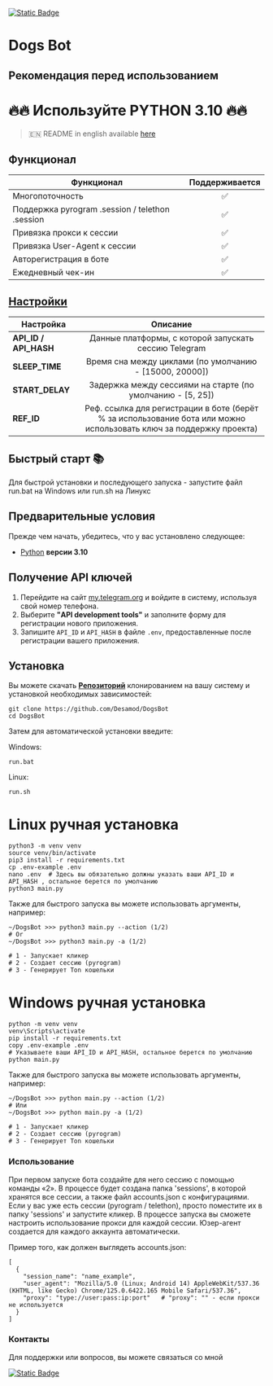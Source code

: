 [![Static Badge](https://img.shields.io/badge/Telegram-Bot%20Link-Link?style=for-the-badge&logo=Telegram&logoColor=white&logoSize=auto&color=blue)](https://t.me/dogshouse_bot/join?startapp=q2Hltv27RjGnr1UVipvYIw)

# Dogs Bot
## Рекомендация перед использованием

# 🔥🔥 Используйте PYTHON 3.10 🔥🔥

> 🇪🇳 README in english available [here](README.md)

## Функционал  
| Функционал                                      | Поддерживается |
|-------------------------------------------------|:--------------:|
| Многопоточность                                 |       ✅        |
| Поддержка pyrogram .session / telethon .session |       ✅        |
| Привязка прокси к сессии                        |       ✅        |
| Привязка User-Agent к сессии                    |       ✅        |
| Авторегистрация в боте                          |       ✅        |
| Ежедневный чек-ин                               |       ✅        |




## [Настройки](https://github.com/Desamod/DogsBot/blob/master/.env-example/)
| Настройка                   |                                                      Описание                                                       |
|-----------------------------|:-------------------------------------------------------------------------------------------------------------------:|
| **API_ID / API_HASH**       |                                Данные платформы, с которой запускать сессию Telegram                                | 
| **SLEEP_TIME**              |                               Время сна между циклами (по умолчанию - [15000, 20000])                               |
| **START_DELAY**             |                             Задержка между сессиями на старте (по умолчанию - [5, 25])                              |
| **REF_ID**                  | Реф. ссылка для регистрации в боте (берёт % за использование бота или можно использовать ключ за поддержку проекта) |



## Быстрый старт 📚

Для быстрой установки и последующего запуска - запустите файл run.bat на Windows или run.sh на Линукс

## Предварительные условия
Прежде чем начать, убедитесь, что у вас установлено следующее:
- [Python](https://www.python.org/downloads/) **версии 3.10**

## Получение API ключей
1. Перейдите на сайт [my.telegram.org](https://my.telegram.org) и войдите в систему, используя свой номер телефона.
2. Выберите **"API development tools"** и заполните форму для регистрации нового приложения.
3. Запишите `API_ID` и `API_HASH` в файле `.env`, предоставленные после регистрации вашего приложения.

## Установка
Вы можете скачать [**Репозиторий**](https://github.com/Desamod/DogsBot) клонированием на вашу систему и установкой необходимых зависимостей:
```shell
git clone https://github.com/Desamod/DogsBot
cd DogsBot
```

Затем для автоматической установки введите:

Windows:
```shell
run.bat
```

Linux:
```shell
run.sh
```

# Linux ручная установка
```shell
python3 -m venv venv
source venv/bin/activate
pip3 install -r requirements.txt
cp .env-example .env
nano .env  # Здесь вы обязательно должны указать ваши API_ID и API_HASH , остальное берется по умолчанию
python3 main.py
```

Также для быстрого запуска вы можете использовать аргументы, например:
```shell
~/DogsBot >>> python3 main.py --action (1/2)
# Or
~/DogsBot >>> python3 main.py -a (1/2)

# 1 - Запускает кликер
# 2 - Создает сессию (pyrogram)
# 3 - Генерирует Ton кошельки
```

# Windows ручная установка
```shell
python -m venv venv
venv\Scripts\activate
pip install -r requirements.txt
copy .env-example .env
# Указываете ваши API_ID и API_HASH, остальное берется по умолчанию
python main.py
```

Также для быстрого запуска вы можете использовать аргументы, например:
```shell
~/DogsBot >>> python main.py --action (1/2)
# Или
~/DogsBot >>> python main.py -a (1/2)

# 1 - Запускает кликер
# 2 - Создает сессию (pyrogram)
# 3 - Генерирует Ton кошельки
```
### Использование
При первом запуске бота создайте для него сессию с помощью команды «2». В процессе будет создана папка 'sessions', в которой хранятся все сессии, а также файл accounts.json с конфигурациями.
Если у вас уже есть сессии (pyrogram / telethon), просто поместите их в папку 'sessions' и запустите кликер. В процессе запуска вы сможете настроить использование прокси для каждой сессии.
Юзер-агент создается для каждого аккаунта автоматически.

Пример того, как должен выглядеть accounts.json:
```shell
[
  {
    "session_name": "name_example",
    "user_agent": "Mozilla/5.0 (Linux; Android 14) AppleWebKit/537.36 (KHTML, like Gecko) Chrome/125.0.6422.165 Mobile Safari/537.36",
    "proxy": "type://user:pass:ip:port"   # "proxy": "" - если прокси не используется
  }
]
```

### Контакты

Для поддержки или вопросов, вы можете связаться со мной

[![Static Badge](https://img.shields.io/badge/Telegram-Channel-Link?style=for-the-badge&logo=Telegram&logoColor=white&logoSize=auto&color=blue)](https://t.me/desforge_cryptwo)

